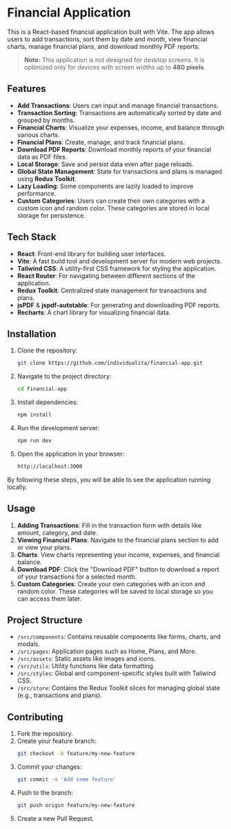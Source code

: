 # Financial Application

This is a React-based financial application built with Vite. The app allows users to add transactions, sort them by date and month, view financial charts, manage financial plans, and download monthly PDF reports.

> **Note:** This application is not designed for desktop screens. It is optimized only for devices with screen widths up to **480 pixels**.

## Features

- **Add Transactions**: Users can input and manage financial transactions.
- **Transaction Sorting**: Transactions are automatically sorted by date and grouped by months.
- **Financial Charts**: Visualize your expenses, income, and balance through various charts.
- **Financial Plans**: Create, manage, and track financial plans.
- **Download PDF Reports**: Download monthly reports of your financial data as PDF files.
- **Local Storage**: Save and persist data even after page reloads.
- **Global State Management**: State for transactions and plans is managed using **Redux Toolkit**.
- **Lazy Loading**: Some components are lazily loaded to improve performance.
- **Custom Categories**: Users can create their own categories with a custom icon and random color. These categories are stored in local storage for persistence.


## Tech Stack

- **React**: Front-end library for building user interfaces.
- **Vite**: A fast build tool and development server for modern web projects.
- **Tailwind CSS**: A utility-first CSS framework for styling the application.
- **React Router**: For navigating between different sections of the application.
- **Redux Toolkit**: Centralized state management for transactions and plans.
- **jsPDF** & **jspdf-autotable**: For generating and downloading PDF reports.
- **Recharts**: A chart library for visualizing financial data.

## Installation

1. Clone the repository:
    ```bash
    git clone https://github.com/individualita/financial-app.git
    ```

2. Navigate to the project directory:
    ```bash
    cd financial-app
    ```

3. Install dependencies:
    ```bash
    npm install
    ```

4. Run the development server:
    ```bash
    npm run dev
    ```

5. Open the application in your browser:
    ```bash
    http://localhost:3000
    ```

By following these steps, you will be able to see the application running locally.

## Usage

1. **Adding Transactions**: Fill in the transaction form with details like amount, category, and date.
2. **Viewing Financial Plans**: Navigate to the financial plans section to add or view your plans.
3. **Charts**: View charts representing your income, expenses, and financial balance.
4. **Download PDF**: Click the "Download PDF" button to download a report of your transactions for a selected month.
5. **Custom Categories**: Create your own categories with an icon and random color. These categories will be saved to local storage so you can access them later.


## Project Structure

- `/src/components`: Contains reusable components like forms, charts, and modals.
- `/src/pages`: Application pages such as Home, Plans, and More.
- `/src/assets`: Static assets like images and icons.
- `/src/utils`: Utility functions like data formatting.
- `/src/styles`: Global and component-specific styles built with Tailwind CSS.
- `/src/store`: Contains the Redux Toolkit slices for managing global state (e.g., transactions and plans).

## Contributing

1. Fork the repository.
2. Create your feature branch:
    ```bash
    git checkout -b feature/my-new-feature
    ```
3. Commit your changes:
    ```bash
    git commit -m 'Add some feature'
    ```
4. Push to the branch:
    ```bash
    git push origin feature/my-new-feature
    ```
5. Create a new Pull Request.



